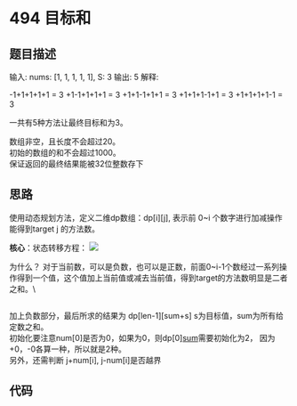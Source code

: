 # 494 目标和

## 题目描述

输入: nums: [1, 1, 1, 1, 1], S: 3
输出: 5
解释: 

-1+1+1+1+1 = 3
+1-1+1+1+1 = 3
+1+1-1+1+1 = 3
+1+1+1-1+1 = 3
+1+1+1+1-1 = 3

一共有5种方法让最终目标和为3。

数组非空，且长度不会超过20。\
初始的数组的和不会超过1000。\
保证返回的最终结果能被32位整数存下

## 思路

使用动态规划方法，定义二维dp数组：dp[i][j], 表示前 0~i 个数字进行加减操作能得到target j 的方法数。

**核心**：状态转移方程：  ![](http://latex.codecogs.com/gif.latex?\{dp[i][j]=dp[i-1][j-num[i]]+dp[i-1][j+num[i]]})

为什么？ 对于当前数，可以是负数，也可以是正数，前面0~i-1个数经过一系列操作得到一个值，这个值加上当前值或减去当前值，得到target的方法数明显是二者之和。\

![]()

加上负数部分，最后所求的结果为 dp[len-1][sum+s]  s为目标值，sum为所有给定数之和。\
初始化要注意num[0]是否为0，如果为0，则dp[0][sum](第一行中间的数)需要初始化为2， 因为+0，-0各算一种，所以就是2种。\
另外，还需判断 j+num[i], j-num[i]是否越界

## 代码

```C++

```

